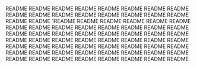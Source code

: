 README README README README
README README README README
README README README README
README README README README
README README 1README README
README README README README
README README README README
README README README README
README README README README
README README README README
README README README README
README README README README
README README README README
README README README README
README README README README
README README README README
README README README README
README README README README